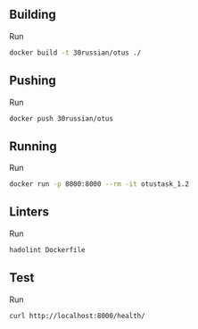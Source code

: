 ## Building
Run
```bash
docker build -t 30russian/otus ./
```
## Pushing
Run
```bash
docker push 30russian/otus
```

## Running
Run
```bash
docker run -p 8000:8000 --rm -it otustask_1.2
```

## Linters
Run
```bash
hadolint Dockerfile
```

## Test
Run
```bash
curl http://localhost:8000/health/
```